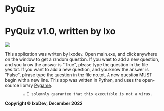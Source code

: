 # PyQuiz
<h1>
            PyQuiz v1.0, written by Ixo
</h1><img src="assets/icon.png"/>
<p>
            This application was written by Ixodev. Open main.exe, and click anywhere on the window to get a random question.
            If you want to add a new question, and you know the answer is "True", please type the question in the file yes.txt.
            If you want to add a new question, and you know the answer is "False", please type the question in the file no.txt.
            A new question MUST begin with a new line.
            This app was written in Python, and uses the open-source library <a href="https://www.pygame.org">Pygame</a>.

            ⚠️ I solemnly guarantee that this executable is not a virus.
</p>

<div></div>
<p><strong><b>Copyright &copy; IxoDev, December 2022</b></strong></p>

